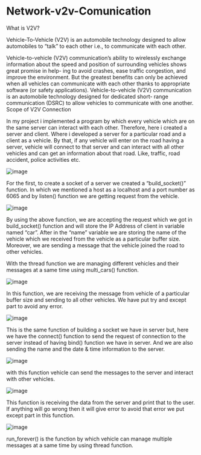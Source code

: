 # Network-v2v-Comunication

What is V2V?

Vehicle-To-Vehicle (V2V) is an automobile technology designed to allow automobiles to “talk” to each other i.e., to communicate with each other.
 
 
Vehicle-to-vehicle (V2V) communication’s ability to wirelessly exchange information
about the speed and position of surrounding vehicles shows great promise in help-
ing to avoid crashes, ease traffic congestion, and improve the environment. But the
greatest benefits can only be achieved when all vehicles can communicate with each
other thanks to appropriate software (or safety applications). Vehicle-to-vehicle
(V2V) communication is an automobile technology designed for dedicated short-
range communication (DSRC) to allow vehicles to communicate with one another.
Scope of V2V Connection

In my project i implemented a program by which every vehicle which are on the
same server can interact with each other.
Therefore, here i created a server and client. Where i developed a server for a
particular road and a client as a vehicle. By that, if any vehicle will enter on the road
having a server, vehicle will connect to that server and can interact with all other
vehicles and can get an information about that road. Like, traffic, road accident, police
activities etc.

![image](https://user-images.githubusercontent.com/104581680/235346309-8dc9ec5f-a706-42c9-af8b-7250995f80e0.jpeg)

For the first, to create a socket of a server we created a “build_socket()” function. In
which we mentioned a host as a localhost and a port number as 6065 and by listen()
function we are getting request from the vehicle.

![image](https://user-images.githubusercontent.com/104581680/235346334-5a7b352b-9231-41e4-95de-3d9ff240c7ad.jpeg)


By using the above function, we are accepting the request which we got in
build_socket() function and will store the IP Address of client in variable named “car”.
After in the “name” variable we are storing the name of the vehicle which we received
from the vehicle as a particular buffer size. Moreover, we are sending a message that
the vehicle joined the road to other vehicles.

With the thread function we are managing different vehicles and their messages at a
same time using multi_cars() function.

![image](https://user-images.githubusercontent.com/104581680/235346341-0e2c4cee-3cb2-4483-bf99-ce27340d5dde.jpeg)


In this function, we are receiving the message from vehicle of a particular buffer size
and sending to all other vehicles. We have put try and except part to avoid any error.


![image](https://user-images.githubusercontent.com/104581680/235346347-af1fb6e8-ecb7-4180-8b3c-8a00e495cac2.jpeg)


This is the same function of building a socket we have in server but, here we have the
connect() function to send the request of connection to the server instead of having
bind() function we have in server. And we are also sending the name and the date &
time information to the server.

![image](https://user-images.githubusercontent.com/104581680/235346373-0b139ecb-566a-4ef4-8144-5668ee39c9a4.jpeg)

with this function vehicle can send the messages to the server and interact with other
vehicles.

![image](https://user-images.githubusercontent.com/104581680/235346381-2128d2cb-a0b5-4c43-84e9-d97b2c0f66b0.jpeg)

This function is receiving the data from the server and print that to the user. If anything will go wrong then it will give error to avoid that error we put except part in this function.

![image](https://user-images.githubusercontent.com/104581680/235346341-0e2c4cee-3cb2-4483-bf99-ce27340d5dde.jpeg)

run_forever() is the function by which vehicle can manage multiple messages at a
same time by using thread function.

